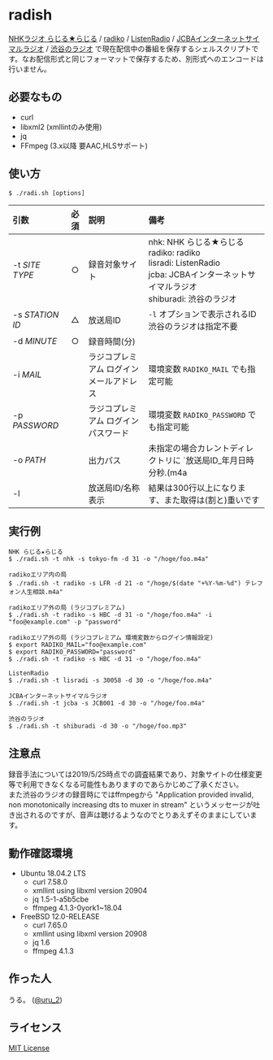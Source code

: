 # radish
[NHKラジオ らじる★らじる](https://www.nhk.or.jp/radio/) / [radiko](http://radiko.jp/) / [ListenRadio](http://listenradio.jp/) / [JCBAインターネットサイマルラジオ](https://www.jcbasimul.com/) / [渋谷のラジオ](https://shiburadi.com/) で現在配信中の番組を保存するシェルスクリプトです。なお配信形式と同じフォーマットで保存するため、別形式へのエンコードは行いません。


## 必要なもの
- curl
- libxml2 (xmllintのみ使用)
- jq
- FFmpeg (3.x以降 要AAC,HLSサポート)


## 使い方
```
$ ./radi.sh [options]
```

| 引数 | 必須 |説明 |備考 |
|:-|:-:|:-|:-|
|-t _SITE TYPE_|○|録音対象サイト|nhk: NHK らじる★らじる<br>radiko: radiko<br>lisradi: ListenRadio<br>jcba: JCBAインターネットサイマルラジオ<br>shiburadi: 渋谷のラジオ
|-s _STATION ID_|△|放送局ID|`-l` オプションで表示されるID<br>渋谷のラジオは指定不要|
|-d _MINUTE_|○|録音時間(分)||
|-i _MAIL_||ラジコプレミアム ログインメールアドレス|環境変数 `RADIKO_MAIL` でも指定可能|
|-p _PASSWORD_||ラジコプレミアム ログインパスワード|環境変数 `RADIKO_PASSWORD` でも指定可能|
|-o _PATH_||出力パス|未指定の場合カレントディレクトリに `放送局ID_年月日時分秒.(m4a|mp3)` というファイルを作成<br>拡張子がない場合または配信側の形式と異なる場合には拡張子を自動補完します|
|-l||放送局ID/名称表示|結果は300行以上になります、また取得は(割と)重いです|


## 実行例
```
NHK らじる★らじる
$ ./radi.sh -t nhk -s tokyo-fm -d 31 -o "/hoge/foo.m4a"
```

```
radikoエリア内の局
$ ./radi.sh -t radiko -s LFR -d 21 -o "/hoge/$(date "+%Y-%m-%d") テレフォン人生相談.m4a"
```

```
radikoエリア外の局 (ラジコプレミアム)
$ ./radi.sh -t radiko -s HBC -d 31 -o "/hoge/foo.m4a" -i "foo@example.com" -p "password"
```

```
radikoエリア外の局 (ラジコプレミアム 環境変数からログイン情報設定)
$ export RADIKO_MAIL="foo@example.com"
$ export RADIKO_PASSWORD="password"
$ ./radi.sh -t radiko -s HBC -d 31 -o "/hoge/foo.m4a"
```

```
ListenRadio
$ ./radi.sh -t lisradi -s 30058 -d 30 -o "/hoge/foo.m4a"
```

```
JCBAインターネットサイマルラジオ
$ ./radi.sh -t jcba -s JCB001 -d 30 -o "/hoge/foo.m4a"
```

```
渋谷のラジオ
$ ./radi.sh -t shiburadi -d 30 -o "/hoge/foo.mp3"
```


## 注意点

録音手法については2019/5/25時点での調査結果であり、対象サイトの仕様変更等で利用できなくなる可能性もありますのであらかじめご了承ください。<br>
また渋谷のラジオの録音時にではffmpegから "Application provided invalid, non monotonically increasing dts to muxer in stream" というメッセージが吐き出されるのですが、音声は聴けるようなのでとりあえずそのままにしています。


## 動作確認環境
- Ubuntu 18.04.2 LTS
    - curl 7.58.0
    - xmllint using libxml version 20904
    - jq 1.5-1-a5b5cbe
    - ffmpeg 4.1.3-0york1~18.04
- FreeBSD 12.0-RELEASE
    - curl 7.65.0
    - xmllint using libxml version 20908
    - jq 1.6
    - ffmpeg 4.1.3


##  作った人
うる。 ([@uru_2](https://twitter.com/uru_2))


## ライセンス
[MIT License](LICENSE)
